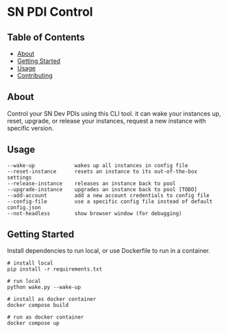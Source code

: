 # SN PDI Control
## Table of Contents

- [About](#about)
- [Getting Started](#getting_started)
- [Usage](#usage)
- [Contributing](../CONTRIBUTING.md)

## About <a name = "about"></a>

Control your SN Dev PDIs using this CLI tool. it can wake your instances up, reset, upgrade, or release your instances, request a new instance with specific version.


## Usage <a name = "usage"></a>
```
--wake-up             wakes up all instances in config file
--reset-instance      resets an instance to its out-of-the-box settings
--release-instance    releases an instance back to pool
--upgrade-instance    upgrades an instance back to pool [TODO]
--add-account         add a new account credentials to config file
--config-file         use a specific config file instead of default config.json
--not-headless        show browser window (for debugging)
```

## Getting Started <a name = "getting_started"></a>


Install dependencies to run local, or use Dockerfile to run in a container.

```
# install local
pip install -r requirements.txt
```
```
# run local
python wake.py --wake-up
```


```
# install as docker container
docker compose build
```


```
# run as docker container
docker compose up
```

